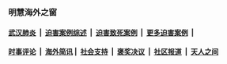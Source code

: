 
### 明慧海外之窗

####  [武汉肺炎](indexes/365.md?t=07060501) &nbsp;|&nbsp;  [迫害案例综述](indexes/328.md?t=07060501) &nbsp;|&nbsp; [迫害致死案例](indexes/277.md?t=07060501)  &nbsp;|&nbsp; [更多迫害案例](indexes/81.md?t=07060501)  &nbsp;|&nbsp; 
####  [时事评论](indexes/19.md?t=07060501) &nbsp;|&nbsp; [海外简讯](indexes/245.md?t=07060501)&nbsp;|&nbsp;  [社会支持](indexes/140.md?t=07060501) &nbsp;|&nbsp; [褒奖决议](indexes/282.md?t=07060501) &nbsp;|&nbsp; [社区报道](indexes/91.md?t=07060501)  &nbsp;|&nbsp; [天人之间](indexes/78.md?t=07060501) 

